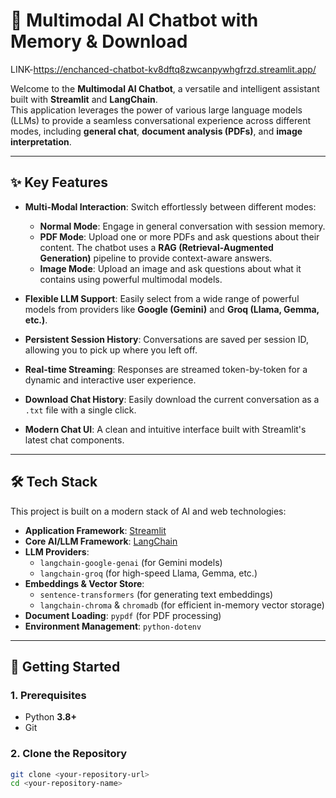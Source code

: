 # 🧠 Multimodal AI Chatbot with Memory & Download
LINK-https://enchanced-chatbot-kv8dftq8zwcanpywhgfrzd.streamlit.app/

Welcome to the **Multimodal AI Chatbot**, a versatile and intelligent assistant built with **Streamlit** and **LangChain**.  
This application leverages the power of various large language models (LLMs) to provide a seamless conversational experience across different modes, including **general chat**, **document analysis (PDFs)**, and **image interpretation**.

---

## ✨ Key Features

- **Multi-Modal Interaction**: Switch effortlessly between different modes:
  - **Normal Mode**: Engage in general conversation with session memory.
  - **PDF Mode**: Upload one or more PDFs and ask questions about their content. The chatbot uses a **RAG (Retrieval-Augmented Generation)** pipeline to provide context-aware answers.
  - **Image Mode**: Upload an image and ask questions about what it contains using powerful multimodal models.

- **Flexible LLM Support**: Easily select from a wide range of powerful models from providers like **Google (Gemini)** and **Groq (Llama, Gemma, etc.)**.

- **Persistent Session History**: Conversations are saved per session ID, allowing you to pick up where you left off.

- **Real-time Streaming**: Responses are streamed token-by-token for a dynamic and interactive user experience.

- **Download Chat History**: Easily download the current conversation as a `.txt` file with a single click.

- **Modern Chat UI**: A clean and intuitive interface built with Streamlit's latest chat components.

---

## 🛠️ Tech Stack

This project is built on a modern stack of AI and web technologies:

- **Application Framework**: [Streamlit](https://streamlit.io)
- **Core AI/LLM Framework**: [LangChain](https://www.langchain.com)
- **LLM Providers**:
  - `langchain-google-genai` (for Gemini models)
  - `langchain-groq` (for high-speed Llama, Gemma, etc.)
- **Embeddings & Vector Store**:
  - `sentence-transformers` (for generating text embeddings)
  - `langchain-chroma` & `chromadb` (for efficient in-memory vector storage)
- **Document Loading**: `pypdf` (for PDF processing)
- **Environment Management**: `python-dotenv`

---

## 🚀 Getting Started

### 1. Prerequisites
- Python **3.8+**
- Git

### 2. Clone the Repository
```bash
git clone <your-repository-url>
cd <your-repository-name>
